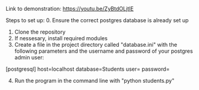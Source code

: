 Link to demonstration: https://youtu.be/ZyBtdOLjtlE


Steps to set up:
0. Ensure the correct postgres database is already set up
1. Clone the repository
2. If nessesary, install required modules
3. Create a file in the project directory called "database.ini" with the following parameters and the username and password of your postgres admin user:

[postgresql]
host=localhost
database=Students
user=<put the username of your postgres admin here>
password=<put the password of your postgres admin here>

4. Run the program in the command line with "python students.py"